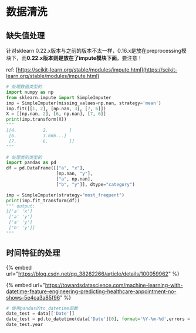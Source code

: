 # 数据清洗

## 缺失值处理

针对sklearn 0.22.x版本与之前的版本不太一样，0.16.x是放在preprocessing模块下，而**0.22.x版本则是放在了impute模块下面**，要注意！

ref: [https://scikit-learn.org/stable/modules/impute.html](https://scikit-learn.org/stable/modules/impute.html)

```python
# 处理数值类型的
import numpy as np
from sklearn.impute import SimpleImputer
imp = SimpleImputer(missing_values=np.nan, strategy='mean')
imp.fit([[1, 2], [np.nan, 3], [7, 6]])
X = [[np.nan, 2], [6, np.nan], [7, 6]]
print(imp.transform(X))
"""
[[4.          2.        ]
 [6.          3.666...]
 [7.          6.        ]]
"""
```

```python
# 处理类别类型的
import pandas as pd
df = pd.DataFrame([["a", "x"],
                   [np.nan, "y"],
                   ["a", np.nan],
                   ["b", "y"]], dtype="category")

imp = SimpleImputer(strategy="most_frequent")
print(imp.fit_transform(df))
""" output:
[['a' 'x']
 ['a' 'y']
 ['a' 'y']
 ['b' 'y']]
"""
```

## 时间特征的处理

{% embed url="https://blog.csdn.net/qq_38262266/article/details/100059962" %}

{% embed url="https://towardsdatascience.com/machine-learning-with-datetime-feature-engineering-predicting-healthcare-appointment-no-shows-5e4ca3a85f96" %}

```python
# 使用pandas的to_datetime函数
date_test = data[['Date']]
date_test = pd.to_datetime(data['Date'][0], format='%Y-%m-%d',errors = 'coerce')
date_test.year
```

